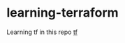 # learning-terraform 
Learning tf in this repo
[tf](https://www.svgrepo.com/show/354447/terraform-icon.svg)
